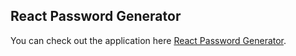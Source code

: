 
## React Password Generator

You can  check out the application here [React Password Generator](https://fervent-volhard-f2991a.netlify.app/).



